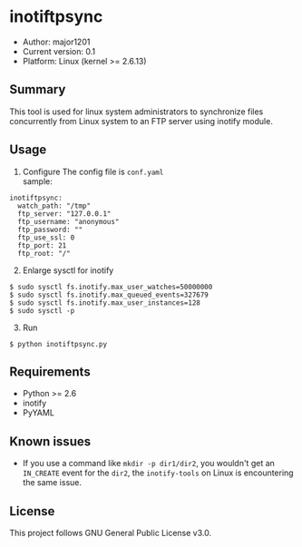 # inotiftpsync

- Author: major1201
- Current version: 0.1
- Platform: Linux (kernel >= 2.6.13)

## Summary

This tool is used for linux system administrators to synchronize files concurrently from Linux system to an FTP server using inotify module.

## Usage

1. Configure
The config file is `conf.yaml`  
sample:
```
inotiftpsync:
  watch_path: "/tmp"
  ftp_server: "127.0.0.1"
  ftp_username: "anonymous"
  ftp_password: ""
  ftp_use_ssl: 0
  ftp_port: 21
  ftp_root: "/"
```
2. Enlarge sysctl for inotify
```
$ sudo sysctl fs.inotify.max_user_watches=50000000
$ sudo sysctl fs.inotify.max_queued_events=327679
$ sudo sysctl fs.inotify.max_user_instances=128
$ sudo sysctl -p
```
3. Run
```
$ python inotiftpsync.py
```

## Requirements

- Python >= 2.6
- inotify
- PyYAML

## Known issues

- If you use a command like `mkdir -p dir1/dir2`, you wouldn't get an `IN_CREATE` event for the `dir2`, the `inotify-tools` on Linux is encountering the same issue.

## License

This project follows GNU General Public License v3.0.
